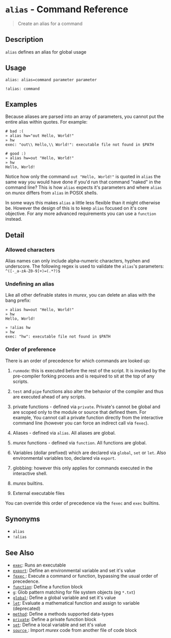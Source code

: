 # `alias` - Command Reference

> Create an alias for a command

## Description

`alias` defines an alias for global usage

## Usage

    alias: alias=command parameter parameter
    
    !alias: command

## Examples

Because aliases are parsed into an array of parameters, you cannot put the
entire alias within quotes. For example:

    # bad :(
    » alias hw="out Hello, World!"
    » hw
    exec: "out\\ Hello,\\ World!": executable file not found in $PATH
    
    # good :)
    » alias hw=out "Hello, World!"
    » hw
    Hello, World!
    
Notice how only the command `out "Hello, World!"` is quoted in `alias` the
same way you would have done if you'd run that command "naked" in the command
line? This is how `alias` expects it's parameters and where `alias` on _murex_
differs from `alias` in POSIX shells.

In some ways this makes `alias` a little less flexible than it might
otherwise be. However the design of this is to keep `alias` focused on it's
core objective. For any more advanced requirements you can use a `function`
instead.

## Detail

### Allowed characters

Alias names can only include alpha-numeric characters, hyphen and underscore.
The following regex is used to validate the `alias`'s parameters:
`^([-_a-zA-Z0-9]+)=(.*?)$`

### Undefining an alias

Like all other definable states in _murex_, you can delete an alias with the
bang prefix:

    » alias hw=out "Hello, World!"
    » hw
    Hello, World!
    
    » !alias hw
    » hw
    exec: "hw": executable file not found in $PATH
    
### Order of preference

There is an order of precedence for which commands are looked up:

1. `runmode`: this is executed before the rest of the script. It is invoked by
   the pre-compiler forking process and is required to sit at the top of any
   scripts.

1. `test` and `pipe` functions also alter the behavior of the compiler and thus
   are executed ahead of any scripts.

4. private functions - defined via `private`. Private's cannot be global and
   are scoped only to the module or source that defined them. For example, You
   cannot call a private function directly from the interactive command line
   (however you can force an indirect call via `fexec`).

2. Aliases - defined via `alias`. All aliases are global.

3. _murex_ functions - defined via `function`. All functions are global.

5. Variables (dollar prefixed) which are declared via `global`, `set` or `let`.
   Also environmental variables too, declared via `export`.

6. globbing: however this only applies for commands executed in the interactive
   shell.

7. _murex_ builtins.

8. External executable files

You can override this order of precedence via the `fexec` and `exec` builtins.

## Synonyms

* `alias`
* `!alias`


## See Also

* [`exec`](../commands/exec.md):
  Runs an executable
* [`export`](../commands/export.md):
  Define an environmental variable and set it's value
* [`fexec` ](../commands/fexec.md):
  Execute a command or function, bypassing the usual order of precedence.
* [`function`](../commands/function.md):
  Define a function block
* [`g`](../commands/g.md):
  Glob pattern matching for file system objects (eg `*.txt`)
* [`global`](../commands/global.md):
  Define a global variable and set it's value
* [`let`](../commands/let.md):
  Evaluate a mathematical function and assign to variable (deprecated)
* [`method`](../commands/method.md):
  Define a methods supported data-types
* [`private`](../commands/private.md):
  Define a private function block
* [`set`](../commands/set.md):
  Define a local variable and set it's value
* [`source` ](../commands/source.md):
  Import _murex_ code from another file of code block